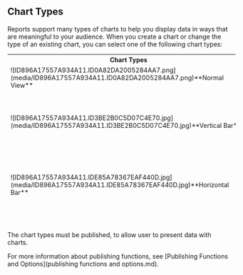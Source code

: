 ## Chart Types

Reports support many types of charts to help you display data in ways that are meaningful to your audience. When you create a chart or change the type of an existing chart, you can select one of the following chart types:

<table style="HEIGHT: 382px; WIDTH: 101.64%">

<tbody>

<tr>

<th>Chart Types</th>

<th>Description</th>

</tr>

<tr>

<td>![ID896A17557A934A11.ID0A82DA2005284AA7.png](media/ID896A17557A934A11.ID0A82DA2005284AA7.png)**Normal View**</td>

<td>Display values in a table.</td>

</tr>

<tr>

<td>![ID896A17557A934A11.ID3BE2B0C5D07C4E70.jpg](media/ID896A17557A934A11.ID3BE2B0C5D07C4E70.jpg)**Vertical Bar**</td>

<td>Display values as bars along the Y axis with the members along the X axis.</td>

</tr>

<tr>

<td>![ID896A17557A934A11.IDE85A78367EAF440D.jpg](media/ID896A17557A934A11.IDE85A78367EAF440D.jpg)**Horizontal Bar**</td>

<td>Display values as bars along the X axis with the member along the Y axis.</td>

</tr>

<tr>

<td>**![ID896A17557A934A11.IDE004FE0363764A05.jpg](media/ID896A17557A934A11.IDE004FE0363764A05.jpg)Pie**</td>

<td>Display values with one pie displayed per member and one pie slice per value.</td>

</tr>

<tr>

<td>**![ID896A17557A934A11.ID4674B6D282944A1A.jpg](media/ID896A17557A934A11.ID4674B6D282944A1A.jpg)Line**</td>

<td>Display value as lines plotted along the Y axis, with the members along the X axis. The curve style and plot points may be customized per value.</td>

</tr>

<tr>

<td>![ID896A17557A934A11.ID85B29714A4834F1D.png](media/ID896A17557A934A11.ID85B29714A4834F1D.png)**Combination**</td>

<td>Display values along the Y axis with the members along the X axis. The appearance of the value may be customized (bar, line or area) along with curve stile and plot points.</td>

</tr>

<tr>

<td>![ID896A17557A934A11.IDB1597DBCD7FC452B.jpg](media/ID896A17557A934A11.IDB1597DBCD7FC452B.jpg)**Plot**</td>

<td>Plot points when the two first visible values are used to determine the position of the point ; the first value is used for the position in horizontal direction, while the second value is used for the vertical position. If more values are specified, they are used as values in a small chart in the plot point. The small charts can be displayed as either pies or bars.</td>

</tr>

<tr>

<td>![ID896A17557A934A11.IDF9240CEBDCAD4557.jpg](media/ID896A17557A934A11.IDF9240CEBDCAD4557.jpg)**Trend**</td>

<td>Display trends in data.</td>

</tr>

<tr>

<td>**![ID896A17557A934A11.IDE9FD02CB15444E23.jpg](media/ID896A17557A934A11.IDE9FD02CB15444E23.jpg)Meter**</td>

<td>

Display values with one meter per member. Requires three visible values; the first is used for the meter value and the two following and used for min and max range. If more values are specified, they will be used as markers along the meter.

</td>

</tr>

<tr>

<td>

![ID896A17557A934A11.IDD98C32F8D8374784.jpg](media/ID896A17557A934A11.IDD98C32F8D8374784.jpg)**Vertical Gauge**

**![ID896A17557A934A11.IDBFA9D3AC764D47D2.jpg](media/ID896A17557A934A11.IDBFA9D3AC764D47D2.jpg)Horizontal Gauge**

</td>

<td>

Display values with one gauge per member. Requires 3 visible values; the first is used for the gauge value and the two following are used for min and max range. If more values are specified, they will be used as markers along the gauge. Combined with if, you can set requirements to indicator to get different color.

</td>

</tr>

<tr>

<td>

![ID896A17557A934A11.ID2D20679A5F434409.jpg](media/ID896A17557A934A11.ID2D20679A5F434409.jpg)**Vertical Indicator**

**![ID896A17557A934A11.ID8A591B78B7BB4A56.jpg](media/ID896A17557A934A11.ID8A591B78B7BB4A56.jpg)Horizontal Indicator**

</td>

<td>

Indicator require a single visible value that is based on a logical If function. The number of indication are based on the number of criteria in the If function.

</td>

</tr>

</tbody>

</table>

The chart types must be published, to allow user to present data with charts.

For more information about publishing functions, see [Publishing Functions and Options](publishing functions and options.md).